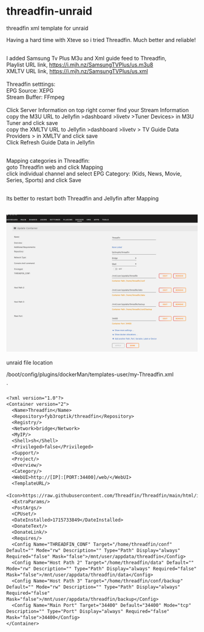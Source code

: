# threadfin-unraid
threadfin xml template for unraid

Having a hard time with Xteve so i tried Threadfin. Much better and reliable!<br><br>

I added Samsung Tv Plus M3u and Xml guide feed to Threadfin, <br>
Playlist URL link, https://i.mjh.nz/SamsungTVPlus/us.m3u8 <br>
XMLTV URL link, https://i.mjh.nz/SamsungTVPlus/us.xml <br><br>
Threadfin setttings: <br>
EPG Source: XEPG<br>
Stream Buffer: FFmpeg<br><br>
Click Server Information on top right corner find your Stream Information<br>
copy the M3U URL to Jellyfin >dashboard >livetv >Tuner Devices> in M3U Tuner and click save<br>
copy the XMLTV URL to Jellyfin >dashboard >livetv > TV Guide Data Providers > in XMLTV and click save<br>
Click Refresh Guide Data in Jellyfin<br><br>

Mapping categories in Threadfin:<br>
goto Threadfin web and click Mapping<br>
click individual channel and select EPG Category: (Kids, News, Movie, Series, Sports)  and click Save<br><br>

Its better to restart both Threadfin and Jellyfin after Mapping<br>
<br><br>
<img src="https://github.com/jjone/threadfin-unraid/blob/main/Snipaste_2024-05-19_11-22-40.png">
<br><br>
unraid file location

/boot/config/plugins/dockerMan/templates-user/my-Threadfin.xml

`
`````
<?xml version="1.0"?>
<Container version="2">
  <Name>Threadfin</Name>
  <Repository>fyb3roptik/threadfin</Repository>
  <Registry/>
  <Network>bridge</Network>
  <MyIP/>
  <Shell>sh</Shell>
  <Privileged>false</Privileged>
  <Support/>
  <Project/>
  <Overview/>
  <Category/>
  <WebUI>http://[IP]:[PORT:34400]/web/</WebUI>
  <TemplateURL/>
  <Icon>https://raw.githubusercontent.com/Threadfin/Threadfin/main/html/img/threadfin.ico</Icon>
  <ExtraParams/>
  <PostArgs/>
  <CPUset/>
  <DateInstalled>1715733849</DateInstalled>
  <DonateText/>
  <DonateLink/>
  <Requires/>
  <Config Name="THREADFIN_CONF" Target="/home/threadfin/conf" Default="" Mode="rw" Description="" Type="Path" Display="always" Required="false" Mask="false">/mnt/user/appdata/threadfin</Config>
  <Config Name="Host Path 2" Target="/home/threadfin/data" Default="" Mode="rw" Description="" Type="Path" Display="always" Required="false" Mask="false">/mnt/user/appdata/threadfin/data</Config>
  <Config Name="Host Path 3" Target="/home/threadfin/conf/backup" Default="" Mode="rw" Description="" Type="Path" Display="always" Required="false" Mask="false">/mnt/user/appdata/threadfin/backup</Config>
  <Config Name="Main Port" Target="34400" Default="34400" Mode="tcp" Description="" Type="Port" Display="always" Required="false" Mask="false">34400</Config>
</Container>


